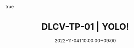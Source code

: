 ---
title: "DLCV-TP-01 | YOLO!"
date: 2022-11-04T10:00:00+09:00
description: ""
summary: ""

draft: true
math: true 
highlight: true
hightlight_languages: ["python","bash"]

authors: ["Claire Labit-Bonis"]

hero: featured.png

tags: ["Teaching"]

menu:
  sidebar:
    name: "01 | YOLO!"
    identifier: dlcv-practical-sessions-2023-2024-02
    parent: dlcv-2023-2024-practical
    weight: 20
---